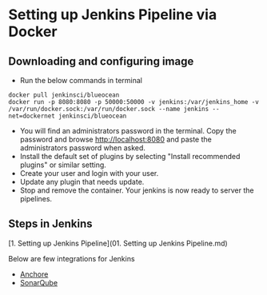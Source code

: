 # Setting up Jenkins Pipeline via Docker

## Downloading and configuring image
* Run the below commands in terminal
```
docker pull jenkinsci/blueocean
docker run -p 8080:8080 -p 50000:50000 -v jenkins:/var/jenkins_home -v /var/run/docker.sock:/var/run/docker.sock --name jenkins --net=dockernet jenkinsci/blueocean
```
* You will find an administrators password in the terminal. Copy the password and browse [http://localhost:8080](http://localhost:8080) and paste the administrators password when asked.
* Install the default set of plugins by selecting "Install recommended plugins" or similar setting.
* Create your user and login with your user.
* Update any plugin that needs update.
* Stop and remove the container. Your jenkins is now ready to server the pipelines.

## Steps in Jenkins
[1. Setting up Jenkins Pipeline](01. Setting up Jenkins Pipeline.md)

Below are few integrations for Jenkins
* [Anchore](configurations/anchore.md)
* [SonarQube](configurations/sonarqube.md)
